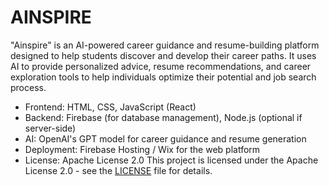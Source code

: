 # AINSPIRE
"Ainspire" is an AI-powered career guidance and resume-building platform designed to help students discover and develop their career paths. It uses AI to provide personalized advice, resume recommendations, and career exploration tools to help individuals optimize their potential and job search process.
- Frontend: HTML, CSS, JavaScript (React)
- Backend: Firebase (for database management), Node.js (optional if server-side)
- AI: OpenAI's GPT model for career guidance and resume generation
- Deployment: Firebase Hosting / Wix for the web platform
- License: Apache License 2.0
This project is licensed under the Apache License 2.0 - see the [LICENSE](LICENSE) file for details.
